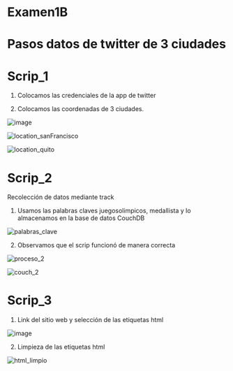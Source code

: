 # Examen1B

# Pasos datos de twitter de 3 ciudades

# Scrip_1

1. Colocamos las credenciales de la app de twitter



2. Colocamos las coordenadas de 3 ciudades.

![image](https://user-images.githubusercontent.com/58127103/127720679-a6515b87-8ea8-4dbd-bef4-a095a1b076e2.png)

![location_sanFrancisco](https://user-images.githubusercontent.com/58127103/127720761-8fec6c21-7ced-406d-919e-f6771abf09b0.png)

![location_quito](https://user-images.githubusercontent.com/58127103/127720817-7cfe7f7d-c490-496e-a814-17899e00903a.png)


# Scrip_2

Recolección de datos mediante track

1. Usamos las palabras claves juegosolimpicos, medallista y lo almacenamos en la base de datos CouchDB

![palabras_clave](https://user-images.githubusercontent.com/58127103/127720289-401cb535-0257-4cc6-abf9-d66928d01eab.png)

2. Observamos que el scrip funcionó de manera correcta

![proceso_2](https://user-images.githubusercontent.com/58127103/127720414-9a99916d-a82e-4e72-b7ba-d5b7f12119e1.png)

![couch_2](https://user-images.githubusercontent.com/58127103/127720460-09d08a8a-25b0-4edb-9f06-88193acdbd21.png)

# Scrip_3

1. Link del sitio web y selección de las etiquetas html

![image](https://user-images.githubusercontent.com/58127103/127723954-17a72e5b-aa6d-4ba0-8792-097da44ca008.png)

2. Limpieza de las etiquetas html

![html_limpio](https://user-images.githubusercontent.com/58127103/127723976-7ea63b5d-174e-40b4-9fe1-c156e60d6d5c.png)




